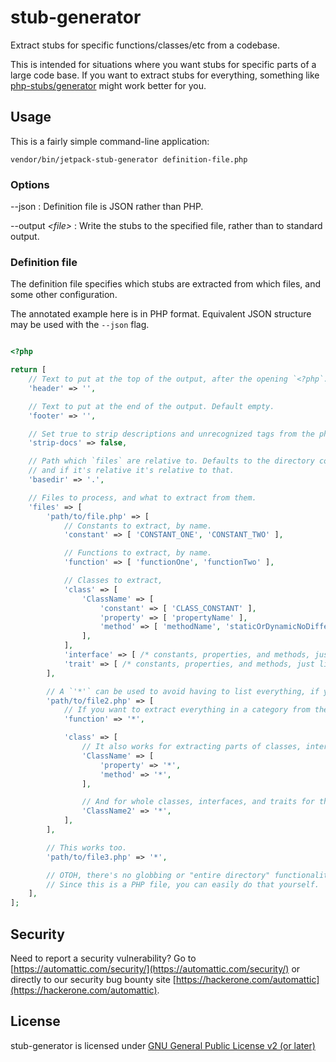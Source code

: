 # stub-generator

Extract stubs for specific functions/classes/etc from a codebase.

This is intended for situations where you want stubs for specific parts of a large code base.
If you want to extract stubs for everything, something like [php-stubs/generator](https://packagist.org/packages/php-stubs/generator) might work better for you.

## Usage

This is a fairly simple command-line application:

```
vendor/bin/jetpack-stub-generator definition-file.php
```

### Options

--json
: Definition file is JSON rather than PHP.

--output _&lt;file&gt;_
: Write the stubs to the specified file, rather than to standard output.

### Definition file

The definition file specifies which stubs are extracted from which files, and some other configuration.

The annotated example here is in PHP format. Equivalent JSON structure may be used with the `--json` flag.

```php

<?php

return [
	// Text to put at the top of the output, after the opening `<?php`. Default empty.
	'header' => '',

	// Text to put at the end of the output. Default empty.
	'footer' => '',

	// Set true to strip descriptions and unrecognized tags from the phpdoc.
	'strip-docs' => false,

	// Path which `files` are relative to. Defaults to the directory containing the definition file,
	// and if it's relative it's relative to that.
	'basedir' => '.',

	// Files to process, and what to extract from them.
	'files' => [
		'path/to/file.php' => [
			// Constants to extract, by name.
			'constant' => [ 'CONSTANT_ONE', 'CONSTANT_TWO' ],

			// Functions to extract, by name.
			'function' => [ 'functionOne', 'functionTwo' ],

			// Classes to extract,
			'class' => [
				'ClassName' => [
					'constant' => [ 'CLASS_CONSTANT' ],
					'property' => [ 'propertyName' ],
					'method' => [ 'methodName', 'staticOrDynamicNoDifference' ],
				],
			],
			'interface' => [ /* constants, properties, and methods, just like classes */ ],
			'trait' => [ /* constants, properties, and methods, just like classes */ ],
		],

		// A `'*'` can be used to avoid having to list everything, if you want everything in a file.
		'path/to/file2.php' => [
			// If you want to extract everything in a category from the file, you can do it like this.
			'function' => '*',

			'class' => [
				// It also works for extracting parts of classes, interfaces, and traits.
				'ClassName' => [
					'property' => '*',
					'method' => '*',
				],

				// And for whole classes, interfaces, and traits for that matter.
				'ClassName2' => '*',
			],
		],

		// This works too.
		'path/to/file3.php' => '*',

		// OTOH, there's no globbing or "entire directory" functionality for filenames.
		// Since this is a PHP file, you can easily do that yourself.
	],
];
```

## Security

Need to report a security vulnerability? Go to [https://automattic.com/security/](https://automattic.com/security/) or directly to our security bug bounty site [https://hackerone.com/automattic](https://hackerone.com/automattic).

## License

stub-generator is licensed under [GNU General Public License v2 (or later)](./LICENSE.txt)

